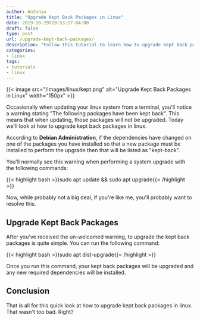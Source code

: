 ```yaml
---
author: Antonio
title: "Upgrade Kept Back Packages in Linux"
date: 2019-10-29T20:53:17-04:00
draft: false
type: post
url: /upgrade-kept-back-packages/
description: "Follow this tutorial to learn how to upgrade kept back packages in linux. We will show you a simple command to upgrade your kept back packages and get rid of warning."
categories:
- linux
tags:
- tutorials
- linux
---
```


{{< image src="/images/linux/kept.png" alt="Upgrade Kept Back Packages in Linux" width="150px" >}}

Occasionally when updating your linux system from a terminal, you'll notice a warning stating "The following packages have been kept back". This means that when updating, those packages will not be upgraded. Today we'll look at how to upgrade kept back packages in linux.

<!--more-->

According to **Debian Administration**, if the dependencies have changed on one of the packages you have installed so that a new package must be installed to perform the upgrade then that will be listed as "kept-back".

You'll normally see this warning when performing a system upgrade with the following commands:

{{< highlight bash >}}sudo apt update && sudo apt upgrade{{< /highlight >}}

Now, while probably not a big deal, if you're like me, you'll probably want to resolve this.

## Upgrade Kept Back Packages

After you've received the un-welcomed warning, to upgrade the kept back packages is quite simple. You can run the following command:

{{< highlight bash >}}sudo apt dist-upgrade{{< /highlight >}}

Once you run this command, your kept back packages will be upgraded and any new required dependencies will be installed.

## Conclusion

That is all for this quick look at how to upgrade kept back packages in linux. That wasn't too bad. Right?
